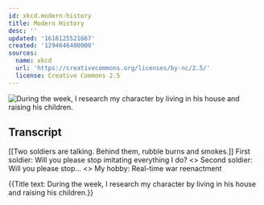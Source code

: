 ```yaml
---
id: xkcd.modern-history
title: Modern History
desc: ''
updated: '1616125521667'
created: '1294646400000'
sources:
  name: xkcd
  url: 'https://creativecommons.org/licenses/by-nc/2.5/'
  license: Creative Commons 2.5
---
```

![During the week, I research my character by living in his house and raising his children.](https://imgs.xkcd.com/comics/modern_history.png)

## Transcript
[[Two soldiers are talking.  Behind them, rubble burns and smokes.]]
First soldier: Will you 
please
 stop imitating everything I do?
<<blam blam>>
Second soldier: Will you 
please
 stop...
<<kaboom>>
My hobby: Real-time war reenactment

{{Title text: During the week, I research my character by living in his house and raising his children.}}
